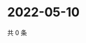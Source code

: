 # 2022-05-10

共 0 条

<!-- BEGIN WEIBO -->
<!-- 最后更新时间 Tue May 10 2022 06:16:35 GMT+0800 (China Standard Time) -->

<!-- END WEIBO -->
